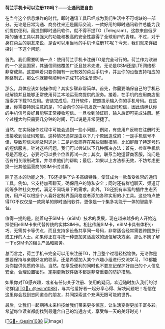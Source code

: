 **荷兰手机卡可以注册TG吗？——让通讯更自由**

在当今这个信息爆炸的时代，即时通讯工具已经成为我们生活中不可或缺的一部分。无论是日常沟通、商务往来还是国际交流，一款好用的即时通讯软件总能为我们提供便利。而提到即时通讯软件，就不得不提TG（Telegram）。这款来自俄罗斯的通讯工具以其强大的功能和极高的安全性赢得了全球用户的青睐。不过，对于身在荷兰的朋友来说，是否可以用当地的手机卡注册TG呢？今天，我们就来详细探讨一下这个问题。

首先，我们需要明确一点：使用荷兰手机卡注册TG是完全可行的。荷兰作为欧洲的一个发达国家，其通信网络覆盖广泛且技术先进，无论是GSM还是LTE网络都非常成熟。这意味着只要你拥有一张有效的荷兰手机卡，并且你的设备支持相应的网络制式，那么你就能够顺利地完成TG的注册流程。

那么，具体应该如何操作呢？其实步骤非常简单。首先，你需要确保自己的手机已经解锁并且能够正常使用荷兰本地运营商提供的服务。接着，在手机的应用商店里搜索并下载TG应用。安装完成后，打开软件，按照提示输入你的手机号码。在这里，你需要特别注意的是，TG会向你的手机发送一条验证码短信，因此请确认你的手机信号良好且能够正常接收短信。一旦收到验证码，输入后即可完成注册。整个过程大约只需要几分钟的时间，可以说是非常便捷了。

当然，在实际操作过程中可能会遇到一些小问题。例如，有些用户反映在注册时无法接收到验证码短信。这种情况通常是由以下几个原因造成的：一是手机信号不佳，导致短信未能及时送达；二是运营商存在某些限制措施，比如屏蔽了特定号码的短信服务。针对这些问题，我们可以尝试以下几种解决办法：首先，检查手机信号是否稳定，必要时可以换个位置再试一次；其次，联系当地运营商客服，询问是否有相关限制政策，并寻求他们的帮助；最后，如果以上方法都无效，不妨考虑更换一张其他运营商的SIM卡试试看。

除了基本的功能之外，TG还提供了许多高级特性，使其成为一款备受推崇的通讯工具。例如，它支持加密聊天，确保用户的隐私安全；同时还有群组聊天、频道订阅等多种社交方式，满足不同场景下的需求。此外，TG还拥有丰富的插件生态系统，用户可以根据个人喜好定制界面风格或者添加各种实用的小工具。这些特点使得TG不仅仅是一款简单的即时通讯软件，更像是一个集多功能于一体的智能平台。

值得一提的是，随着电子SIM卡（eSIM）技术的发展，现在越来越多的人开始选择使用eSIM卡来代替传统的实体SIM卡。相比传统SIM卡，eSIM卡具有体积小巧、无需剪卡等优点，而且支持多设备共享同一号码，非常适合经常需要跨国旅行或工作的人士。如果你正在寻找一种更加灵活高效的通信解决方案，那么不妨了解一下eSIM卡的相关产品和服务。

总而言之，荷兰手机卡完全可以用来注册TG，并且整个过程轻松愉快。无论你是想要保持与亲朋好友的联系，还是希望加入某个兴趣小组进行交流学习，TG都能为你提供优质的体验。当然，在享受便利的同时也不要忘记保护好自己的个人信息安全，合理设置密码、定期更新软件版本都是非常重要的防护措施。

如果你对TG感兴趣，或者有任何关于注册、使用的疑问，欢迎随时加入我们的讨论群组[[TG💪+ @esim1088](https://t.me/s/esim1088)]，与其他爱好者一起分享心得、解决问题吧！相信在这里你会找到志同道合的朋友，共同探索这个充满无限可能的世界。

最后，让我们一起期待未来科技给我们带来更多惊喜，让生活变得更加丰富多彩。希望每位读者都能找到最适合自己的沟通方式，享受每一天的美好时光！

[[TG💪+ @esim1088](https://t.me/s/esim1088) ![Image](https://i.postimg.cc/4NQfJmqS/Snipaste-2025-05-13-00-14-12.png)]